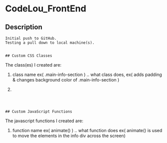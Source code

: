# CodeLou_FrontEnd

## Description
```
Initial push to GitHub.
Testing a pull down to local machine(s).


## Custom CSS Classes
```
The class(es) I created are:

1. class name ex( .main-info-section )
.. what class does, ex( adds padding & changes background color of .main-info-section )

2.

```



## Custom JavaScript Functions
```
The javascript functions I created are:

1. function name ex( animate() )
.. what function does ex( animate() is used to move the elements in the info div across the screen)

```
